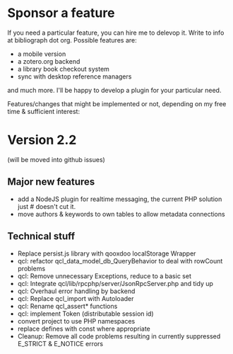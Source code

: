 Sponsor a feature
=================
If you need a particular feature, you can hire me to delevop it. Write to
info at bibliograph dot org. Possible features are:
- a mobile version
- a zotero.org backend
- a library book checkout system
- sync with desktop reference managers
 
and much more. I'll be happy to develop a plugin for your particular need.

Features/changes that might be implemented or not, depending on
my free time & sufficient interest:

Version 2.2
===========
(will be moved into github issues)

Major new features
------------------
- add a NodeJS plugin for realtime messaging, the current PHP solution just #
  doesn't cut it.
- move authors & keywords to own tables to allow metadata connections

Technical stuff 
---------------
- Replace persist.js library with qooxdoo localStorage Wrapper
- qcl: refactor qcl_data_model_db_QueryBehavior to deal with rowCount problems
- qcl: Remove unnecessary Exceptions, reduce to a basic set
- qcl: Integrate qcl/lib/rpcphp/server/JsonRpcServer.php and tidy up
- qcl: Overhaul error handling by backend 
- qcl: Replace qcl_import with Autoloader
- qcl: Rename qcl_assert* functions
- qcl: implement Token (distributable session id)
- convert project to use PHP namespaces
- replace defines with const where appropriate
- Cleanup: Remove all code problems resulting in currently suppressed E_STRICT &
  E_NOTICE errors